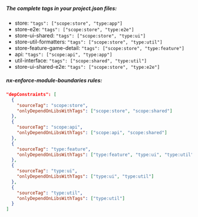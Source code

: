 ##### The complete tags in your project.json files:

- store: `"tags": ["scope:store", "type:app"]`
- store-e2e: `"tags": ["scope:store", "type:e2e"]`
- store-ui-shared: `"tags": ["scope:store", "type:ui"]`
- store-util-formatters: `"tags": ["scope:store", "type:util"]`
- store-feature-game-detail: `"tags": ["scope:store", "type:feature"]`
- api: `"tags": ["scope:api", "type:app"]`
- util-interface: `"tags": ["scope:shared", "type:util"]`
- store-ui-shared-e2e: `"tags": ["scope:store", "type:e2e"]`

##### nx-enforce-module-boundaries rules:

```json
"depConstraints": [
  {
    "sourceTag": "scope:store",
    "onlyDependOnLibsWithTags": ["scope:store", "scope:shared"]
  },
  {
    "sourceTag": "scope:api",
    "onlyDependOnLibsWithTags": ["scope:api", "scope:shared"]
  },
  {
    "sourceTag": "type:feature",
    "onlyDependOnLibsWithTags": ["type:feature", "type:ui", "type:util"]
  },
  {
    "sourceTag": "type:ui",
    "onlyDependOnLibsWithTags": ["type:ui", "type:util"]
  },
  {
    "sourceTag": "type:util",
    "onlyDependOnLibsWithTags": ["type:util"]
  }
]
```
